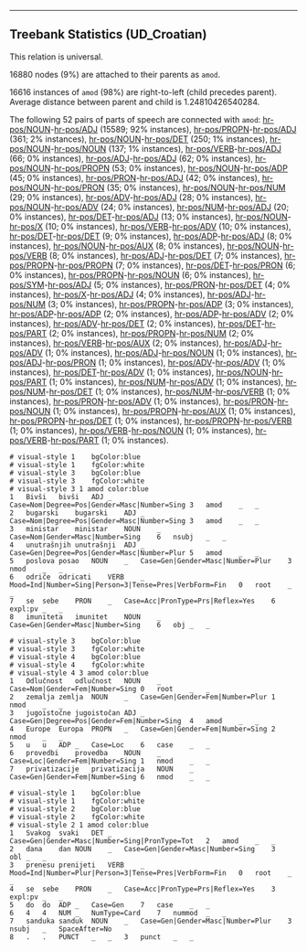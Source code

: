 

--------------------------------------------------------------------------------

## Treebank Statistics (UD_Croatian)

This relation is universal.

16880 nodes (9%) are attached to their parents as `amod`.

16616 instances of `amod` (98%) are right-to-left (child precedes parent).
Average distance between parent and child is 1.24810426540284.

The following 52 pairs of parts of speech are connected with `amod`: [hr-pos/NOUN]()-[hr-pos/ADJ]() (15589; 92% instances), [hr-pos/PROPN]()-[hr-pos/ADJ]() (361; 2% instances), [hr-pos/NOUN]()-[hr-pos/DET]() (250; 1% instances), [hr-pos/NOUN]()-[hr-pos/NOUN]() (137; 1% instances), [hr-pos/VERB]()-[hr-pos/ADJ]() (66; 0% instances), [hr-pos/ADJ]()-[hr-pos/ADJ]() (62; 0% instances), [hr-pos/NOUN]()-[hr-pos/PROPN]() (53; 0% instances), [hr-pos/NOUN]()-[hr-pos/ADP]() (45; 0% instances), [hr-pos/PRON]()-[hr-pos/ADJ]() (42; 0% instances), [hr-pos/NOUN]()-[hr-pos/PRON]() (35; 0% instances), [hr-pos/NOUN]()-[hr-pos/NUM]() (29; 0% instances), [hr-pos/ADV]()-[hr-pos/ADJ]() (28; 0% instances), [hr-pos/NOUN]()-[hr-pos/ADV]() (24; 0% instances), [hr-pos/NUM]()-[hr-pos/ADJ]() (20; 0% instances), [hr-pos/DET]()-[hr-pos/ADJ]() (13; 0% instances), [hr-pos/NOUN]()-[hr-pos/X]() (10; 0% instances), [hr-pos/VERB]()-[hr-pos/ADV]() (10; 0% instances), [hr-pos/DET]()-[hr-pos/DET]() (9; 0% instances), [hr-pos/ADP]()-[hr-pos/ADJ]() (8; 0% instances), [hr-pos/NOUN]()-[hr-pos/AUX]() (8; 0% instances), [hr-pos/NOUN]()-[hr-pos/VERB]() (8; 0% instances), [hr-pos/ADJ]()-[hr-pos/DET]() (7; 0% instances), [hr-pos/PROPN]()-[hr-pos/PROPN]() (7; 0% instances), [hr-pos/DET]()-[hr-pos/PRON]() (6; 0% instances), [hr-pos/PROPN]()-[hr-pos/NOUN]() (6; 0% instances), [hr-pos/SYM]()-[hr-pos/ADJ]() (5; 0% instances), [hr-pos/PRON]()-[hr-pos/DET]() (4; 0% instances), [hr-pos/X]()-[hr-pos/ADJ]() (4; 0% instances), [hr-pos/ADJ]()-[hr-pos/NUM]() (3; 0% instances), [hr-pos/PROPN]()-[hr-pos/ADP]() (3; 0% instances), [hr-pos/ADP]()-[hr-pos/ADP]() (2; 0% instances), [hr-pos/ADP]()-[hr-pos/ADV]() (2; 0% instances), [hr-pos/ADV]()-[hr-pos/DET]() (2; 0% instances), [hr-pos/DET]()-[hr-pos/PART]() (2; 0% instances), [hr-pos/PROPN]()-[hr-pos/NUM]() (2; 0% instances), [hr-pos/VERB]()-[hr-pos/AUX]() (2; 0% instances), [hr-pos/ADJ]()-[hr-pos/ADV]() (1; 0% instances), [hr-pos/ADJ]()-[hr-pos/NOUN]() (1; 0% instances), [hr-pos/ADJ]()-[hr-pos/PRON]() (1; 0% instances), [hr-pos/ADV]()-[hr-pos/ADV]() (1; 0% instances), [hr-pos/DET]()-[hr-pos/ADV]() (1; 0% instances), [hr-pos/NOUN]()-[hr-pos/PART]() (1; 0% instances), [hr-pos/NUM]()-[hr-pos/ADV]() (1; 0% instances), [hr-pos/NUM]()-[hr-pos/DET]() (1; 0% instances), [hr-pos/NUM]()-[hr-pos/VERB]() (1; 0% instances), [hr-pos/PRON]()-[hr-pos/ADV]() (1; 0% instances), [hr-pos/PRON]()-[hr-pos/NOUN]() (1; 0% instances), [hr-pos/PROPN]()-[hr-pos/AUX]() (1; 0% instances), [hr-pos/PROPN]()-[hr-pos/DET]() (1; 0% instances), [hr-pos/PROPN]()-[hr-pos/VERB]() (1; 0% instances), [hr-pos/VERB]()-[hr-pos/NOUN]() (1; 0% instances), [hr-pos/VERB]()-[hr-pos/PART]() (1; 0% instances).


~~~ conllu
# visual-style 1	bgColor:blue
# visual-style 1	fgColor:white
# visual-style 3	bgColor:blue
# visual-style 3	fgColor:white
# visual-style 3 1 amod	color:blue
1	Bivši	bivši	ADJ	_	Case=Nom|Degree=Pos|Gender=Masc|Number=Sing	3	amod	_	_
2	bugarski	bugarski	ADJ	_	Case=Nom|Degree=Pos|Gender=Masc|Number=Sing	3	amod	_	_
3	ministar	ministar	NOUN	_	Case=Nom|Gender=Masc|Number=Sing	6	nsubj	_	_
4	unutrašnjih	unutrašnji	ADJ	_	Case=Gen|Degree=Pos|Gender=Masc|Number=Plur	5	amod	_	_
5	poslova	posao	NOUN	_	Case=Gen|Gender=Masc|Number=Plur	3	nmod	_	_
6	odriče	odricati	VERB	_	Mood=Ind|Number=Sing|Person=3|Tense=Pres|VerbForm=Fin	0	root	_	_
7	se	sebe	PRON	_	Case=Acc|PronType=Prs|Reflex=Yes	6	expl:pv	_	_
8	imuniteta	imunitet	NOUN	_	Case=Gen|Gender=Masc|Number=Sing	6	obj	_	_

~~~


~~~ conllu
# visual-style 3	bgColor:blue
# visual-style 3	fgColor:white
# visual-style 4	bgColor:blue
# visual-style 4	fgColor:white
# visual-style 4 3 amod	color:blue
1	Odlučnost	odlučnost	NOUN	_	Case=Nom|Gender=Fem|Number=Sing	0	root	_	_
2	zemalja	zemlja	NOUN	_	Case=Gen|Gender=Fem|Number=Plur	1	nmod	_	_
3	jugoistočne	jugoistočan	ADJ	_	Case=Gen|Degree=Pos|Gender=Fem|Number=Sing	4	amod	_	_
4	Europe	Europa	PROPN	_	Case=Gen|Gender=Fem|Number=Sing	2	nmod	_	_
5	u	u	ADP	_	Case=Loc	6	case	_	_
6	provedbi	provedba	NOUN	_	Case=Loc|Gender=Fem|Number=Sing	1	nmod	_	_
7	privatizacije	privatizacija	NOUN	_	Case=Gen|Gender=Fem|Number=Sing	6	nmod	_	_

~~~


~~~ conllu
# visual-style 1	bgColor:blue
# visual-style 1	fgColor:white
# visual-style 2	bgColor:blue
# visual-style 2	fgColor:white
# visual-style 2 1 amod	color:blue
1	Svakog	svaki	DET	_	Case=Gen|Gender=Masc|Number=Sing|PronType=Tot	2	amod	_	_
2	dana	dan	NOUN	_	Case=Gen|Gender=Masc|Number=Sing	3	obl	_	_
3	prenesu	prenijeti	VERB	_	Mood=Ind|Number=Plur|Person=3|Tense=Pres|VerbForm=Fin	0	root	_	_
4	se	sebe	PRON	_	Case=Acc|PronType=Prs|Reflex=Yes	3	expl:pv	_	_
5	do	do	ADP	_	Case=Gen	7	case	_	_
6	4	4	NUM	_	NumType=Card	7	nummod	_	_
7	sanduka	sanduk	NOUN	_	Case=Gen|Gender=Masc|Number=Plur	3	nsubj	_	SpaceAfter=No
8	.	.	PUNCT	_	_	3	punct	_	_

~~~


